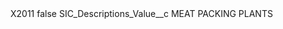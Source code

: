 <?xml version="1.0" encoding="UTF-8"?>
<CustomMetadata xmlns="http://soap.sforce.com/2006/04/metadata" xmlns:xsi="http://www.w3.org/2001/XMLSchema-instance" xmlns:xsd="http://www.w3.org/2001/XMLSchema">
    <label>X2011</label>
    <protected>false</protected>
    <values>
        <field>SIC_Descriptions_Value__c</field>
        <value xsi:type="xsd:string">MEAT PACKING PLANTS</value>
    </values>
</CustomMetadata>
